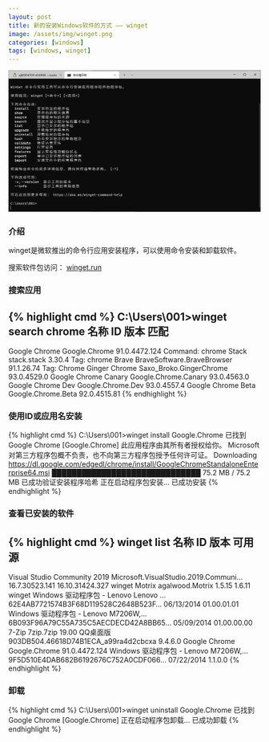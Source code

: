 ```yaml
---
layout: post
title: 新的安装Windows软件的方式 —— winget
image: /assets/img/winget.png
categories: [windows]
tags: [windows, winget]
---
```

![](/assets/img/winget.png)

### 介绍

winget是微软推出的命令行应用安装程序，可以使用命令安装和卸载软件。

搜索软件包访问： [winget.run](https://winget.run/)

### 搜索应用
{% highlight cmd %}
C:\Users\001>winget search chrome
名称                 ID                         版本          匹配
-----------------------------------------------------------------------------
Google Chrome        Google.Chrome              91.0.4472.124 Command: chrome
Stack                stack.stack                3.30.4        Tag: chrome
Brave                BraveSoftware.BraveBrowser 91.1.26.74    Tag: Chrome
Ginger Chrome        Saxo_Broko.GingerChrome    93.0.4529.0
Google Chrome Canary Google.Chrome.Canary       93.0.4563.0
Google Chrome Dev    Google.Chrome.Dev          93.0.4557.4
Google Chrome Beta   Google.Chrome.Beta         92.0.4515.81
{% endhighlight %}

### 使用ID或应用名安装
{% highlight cmd %}
C:\Users\001>winget install Google.Chrome
已找到 Google Chrome [Google.Chrome]
此应用程序由其所有者授权给你。
Microsoft 对第三方程序包概不负责，也不向第三方程序包授予任何许可证。
Downloading https://dl.google.com/edgedl/chrome/install/GoogleChromeStandaloneEnterprise64.msi
  ██████████████████████████████  75.2 MB / 75.2 MB
已成功验证安装程序哈希
正在启动程序包安装...
已成功安装
{% endhighlight %}

### 查看已安装的软件
{% highlight cmd %}
winget list
名称                                 ID                                   版本                   可用            源
-----------------------------------------------------------------------------------------------------------------------
Visual Studio Community 2019         Microsoft.VisualStudio.2019.Communi… 16.7.30523.141         16.10.31424.327 winget
Motrix                               agalwood.Motrix                      1.5.15                 1.6.11          winget
Windows 驱动程序包 - Lenovo Lenovo … 62E4AB7721574B3F68D119528C2648B523F… 06/13/2014 01.00.01.01
Windows 驱动程序包 - Lenovo M7206W,… 6B093F96A79C55A735C5AECDECD42A8BB65… 05/09/2014 01.00.00.00
7-Zip                                7zip.7zip                            19.00
QQ桌面版                             903DB504.46618D74B1ECA_a99ra4d2cbcxa 9.4.6.0
Google Chrome                        Google.Chrome                        91.0.4472.124
Windows 驱动程序包 - Lenovo M7206W,… 9F5D510E4DAB682B6192676C752A0CDF066… 07/22/2014 1.1.0.0
{% endhighlight %}

### 卸载
{% highlight cmd %}
C:\Users\001>winget uninstall Google.Chrome
已找到 Google Chrome [Google.Chrome]
正在启动程序包卸载...
已成功卸载
{% endhighlight %}
